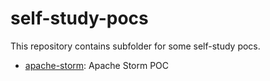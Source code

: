 # self-study-pocs

This repository contains subfolder for some self-study pocs.

* [apache-storm](apache-storm): Apache Storm POC 

